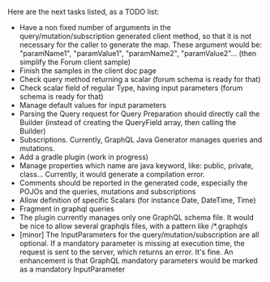 Here are the next tasks listed, as a TODO list:
* Have a non fixed number of arguments in the query/mutation/subscription generated client method, so that it is not necessary for the caller to generate the map. These argument would be: "paramName1", "paramValue1", "paramName2", "paramValue2"...  (then simplify the Forum client sample)
* Finish the samples in the client doc page
* Check query method returning a scalar (forum schema is ready for that)
* Check scalar field of regular Type, having input parameters (forum schema is ready for that)
* Manage default values for input parameters
* Parsing the Query request for Query Preparation should directly call the Builder (instead of creating the QueryField array, then calling the Builder)
* Subscriptions. Currently, GraphQL Java Generator manages queries and mutations.
* Add a gradle plugin (work in progress)
* Manage properties which name are java keyword, like: public, private, class... Currently, it would generate a compilation error.
* Comments should be reported in the generated code, especially the POJOs and the queries, mutations and subscriptions
* Allow definition of specific Scalars (for instance Date, DateTime, Time)
* Fragment in graphql queries
* The plugin currently manages only one GraphQL schema file. It would be nice to allow several graphqls files, with a pattern like /*.graphqls
* [minor] The InputParameters for the query/mutation/subscription are all optional. If a mandatory parameter is missing at execution time, the request is sent to the server, which returns an error. It's fine. An enhancement is that GraphQL mandatory parameters would be marked as a mandatory InputParameter